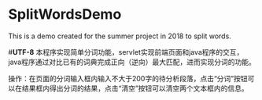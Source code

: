 ﻿# SplitWordsDemo
This is a demo created for the summer project in 2018 to split words.

#**UTF-8**
本程序实现简单分词功能，servlet实现前端页面和java程序的交互，java程序通过对比已有的词典完成正向（逆向）最大匹配，进而实现分词的功能。

操作：在页面的分词输入框内输入不大于200字的待分析段落，点击“分词”按钮可以在结果框内得出分词的结果，点击“清空”按钮可以清空两个文本框内的信息。
